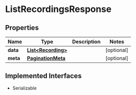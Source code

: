 

# ListRecordingsResponse

## Properties

Name | Type | Description | Notes
------------ | ------------- | ------------- | -------------
**data** | [**List&lt;Recording&gt;**](Recording.md) |  |  [optional]
**meta** | [**PaginationMeta**](PaginationMeta.md) |  |  [optional]


## Implemented Interfaces

* Serializable


